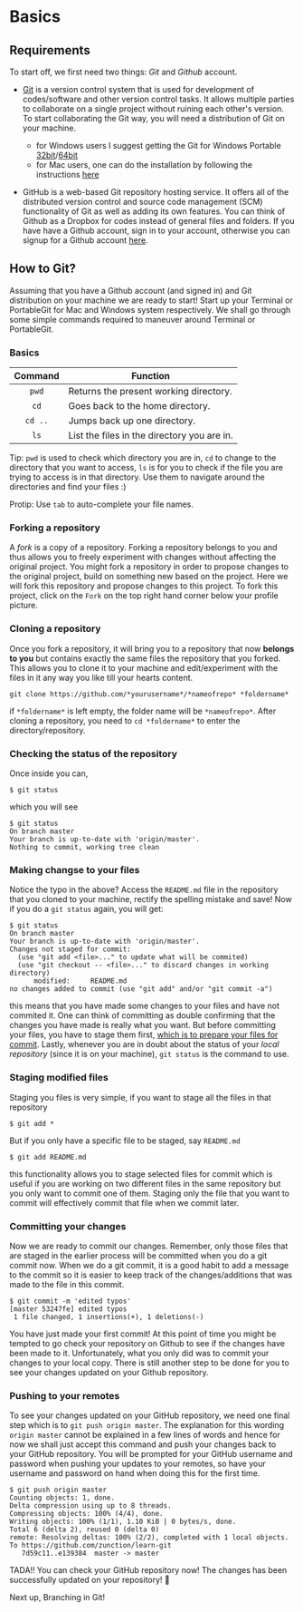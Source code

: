 # Basics

## Requirements
To start off, we first need two things: *Git* and *Github* account.

- [Git](https://git-scm.com/) is a version control system that is used for development of codes/software and other version control tasks. It allows multiple parties to collaborate on a single project without ruining each other's version. To start collaborating the Git way, you will need a distribution of Git on your machine.
  - for Windows users I suggest getting the Git for Windows Portable [32bit](https://github.com/git-for-windows/git/releases/download/v2.10.1.windows.1/PortableGit-2.10.1-32-bit.7z.exe)/[64bit](https://github.com/git-for-windows/git/releases/download/v2.10.1.windows.1/PortableGit-2.10.1-64-bit.7z.exe)
  - for Mac users, one can do the installation by following the instructions [here](https://git-scm.com/book/en/v2/Getting-Started-Installing-Git)

- GitHub is a web-based Git repository hosting service. It offers all of the distributed version control and source code management (SCM) functionality of Git as well as adding its own features. You can think of Github as a Dropbox for codes instead of general files and folders. If you have have a Github account, sign in to your account, otherwise you can signup for a Github account [here](https://github.com/).




## How to Git?

Assuming that you have a Github account (and signed in) and Git distribution on your machine we are ready to start! Start up your Terminal or PortableGit for Mac and Windows system respectively. We shall go through some simple commands required to maneuver around Terminal or PortableGit.

### Basics

|  Command            | Function                                               |
|:-------------------:|--------------------------------------------------------|
| `pwd`               | Returns the present working directory.                 |
| `cd`                | Goes back to the home directory.                       |
| `cd ..`             | Jumps back up one directory.                           |
| `ls`                | List the files in the directory you are in.            |

Tip: `pwd` is used to check which directory you are in, `cd` to change to the directory that you want to access, `ls` is for you to check if the file you are trying to access is in that directory. Use them to navigate around the directories and find your files :)

Protip: Use `tab` to auto-complete your file names.

### Forking a repository

A *fork* is a copy of a repository. Forking a repository belongs to you and thus allows you to freely experiment with changes without affecting the original project. You might fork a repository in order to propose changes to the original project, build on something new based on the project. Here we will fork this repository and propose changes to this project. To fork this project, click on the `Fork` on the top right hand corner below your profile picture.


### Cloning a repository

Once you fork a repository, it will bring you to a repository that now **belongs to you** but contains exactly the same files the repository that you forked. This allows you to clone it to your machine and edit/experiment with the files in it any way you like till your hearts content.

```git
git clone https://github.com/*yourusername*/*nameofrepo* *foldername*
```
if `*foldername*` is left empty, the folder name will be `*nameofrepo*`. After cloning a repository, you need to `cd *foldername*` to enter the directory/repository.

### Checking the status of the repository

Once inside you can,

```git
$ git status
```
which you will see

```git
$ git status
On branch master
Your branch is up-to-date with 'origin/master'.
Nothing to commit, working tree clean
```

### Making changse to your files

Notice the typo in the above? Access the `README.md` file in the repository that you cloned to your machine, rectify the spelling mistake and save!
Now if you do a `git status` again, you will get:

```git
$ git status
On branch master
Your branch is up-to-date with 'origin/master'.
Changes not staged for commit:
  (use "git add <file>..." to update what will be commited)
  (use "git checkout -- <file>..." to discard changes in working directory)
      modified:     README.md
no changes added to commit (use "git add" and/or "git commit -a")      
```

this means that you have made some changes to your files and have not commited it. One can think of committing as double confirming that the changes you have made is really what you want. But before committing your files, you have to stage them first, [which is to prepare your files for commit](http://programmers.stackexchange.com/questions/119782/what-does-stage-mean-in-git). Lastly, whenever you are in doubt about the status of your *local repository* (since it is on your machine), `git status` is the command to use.

### Staging modified files

Staging you files is very simple, if you want to stage all the files in that repository

```git
$ git add *
```
But if you only have a specific file to be staged, say `README.md`

```git
$ git add README.md
```

this functionality allows you to stage selected files for commit which is useful if you are working on two different files in the same repository but you only want to commit one of them. Staging only the file that you want to commit will effectively commit that file when we commit later.

### Committing your changes
Now we are ready to commit our changes. Remember, only those files that are staged in the earlier process will be committed when you do a git commit now. When we do a git commit, it is a good habit to add a message to the commit so it is easier to keep track of the changes/additions that was made to the file in this commit.

```git
$ git commit -m 'edited typos'
[master 53247fe] edited typos
 1 file changed, 1 insertions(+), 1 deletions(-)
```

You have just made your first commit! At this point of time you might be tempted to go check your repository on Github to see if the changes have been made to it. Unfortunately, what you only did was to commit your changes to your local copy. There is still another step to be done for you to see your changes updated on your Github repository.

### Pushing to your remotes

To see your changes updated on your GitHub repository, we need one final step which is to `git push origin master`. The explanation for this wording `origin master` cannot be explained in a few lines of words and hence for now we shall just accept this command and push your changes back to your GitHub repository. You will be prompted for your GitHub username and password when pushing your updates to your remotes, so have your username and password on hand when doing this for the first time.

```git
$ git push origin master
Counting objects: 1, done.
Delta compression using up to 8 threads.
Compressing objects: 100% (4/4), done.
Writing objects: 100% (1/1), 1.10 KiB | 0 bytes/s, done.
Total 6 (delta 2), reused 0 (delta 0)
remote: Resolving deltas: 100% (2/2), completed with 1 local objects.
To https://github.com/zunction/learn-git
   7d59c11..e139384  master -> master
```
TADA!! You can check your GitHub repository now! The changes has been successfully updated on your repository! :clap:


Next up, Branching in Git!
